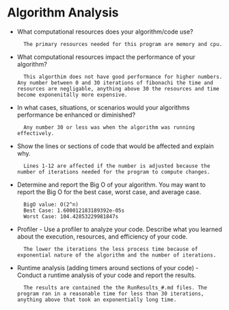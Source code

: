 # Algorithm Analysis

- What computational resources does your algorithm/code use?

        The primary resources needed for this program are memory and cpu. 

- What computational resources impact the performance of your algorithm?

        This algorthim does not have good performance for higher numbers. Any number between 0 and 30 iterations of fibonachi the time and resources are negligable, anything above 30 the resources and time become exponenitally more expensive.

- In what cases, situations, or scenarios would your algorithms performance be enhanced or diminished?

        Any number 30 or less was when the algorithm was running effectively. 

- Show the lines or sections of code that would be affected and explain why.

        Lines 1-12 are affected if the number is adjusted because the number of iterations needed for the program to compute changes. 

- Determine and report the Big O of your algorithm. You may want to report the Big O for the best case, worst case, and average case.

        BigO value: O(2^n)
        Best Case: 1.600012183189392e-05s
        Worst Case: 104.42853229981847s

- Profiler - Use a profiler to analyze your code. Describe what you learned about the execution, resources, and efficiency of your code.

        The lower the iterations the less process time because of exponential nature of the algorithm and the number of iterations. 

- Runtime analysis (adding timers around sections of your code) - Conduct a runtime analysis of your code and report the results.

        The results are contained the the RunResults_#.md files. The program ran in a reasonable time for less than 30 iterations, anything above that took an exponentially long time. 
